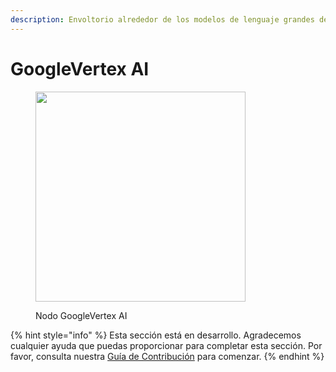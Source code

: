 ```yaml
---
description: Envoltorio alrededor de los modelos de lenguaje grandes de GoogleVertexAI.
---
```


# GoogleVertex AI

<figure><img src="../../../.gitbook/assets/image--4---1---1---1-.png" alt="" width="336"><figcaption><p>Nodo GoogleVertex AI</p></figcaption></figure>

{% hint style="info" %}
Esta sección está en desarrollo. Agradecemos cualquier ayuda que puedas proporcionar para completar esta sección. Por favor, consulta nuestra [Guía de Contribución](../../../contributing/) para comenzar.
{% endhint %}
